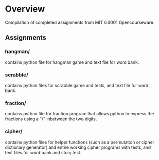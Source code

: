 # Overview

Compilation of completed assignments from MIT 6.0001 Opencourseware.

## Assignments

### hangman/

contains python file for hangman game and text file for word bank.

### scrabble/

contains python files for scrabble game and tests, and text file for word bank.

### fraction/

contains python file for fraction program that allows python to express the fractions using a "/" inbetween the two digits.

### cipher/

contains python files for helper functions (such as a permutation or cipher dictionary generator) and entire working cipher programs with tests, and text files for word bank and story test.
